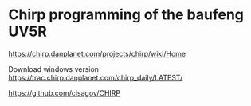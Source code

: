 # Chirp programming of the baufeng UV5R

https://chirp.danplanet.com/projects/chirp/wiki/Home



Download windows version
https://trac.chirp.danplanet.com/chirp_daily/LATEST/



https://github.com/cisagov/CHIRP